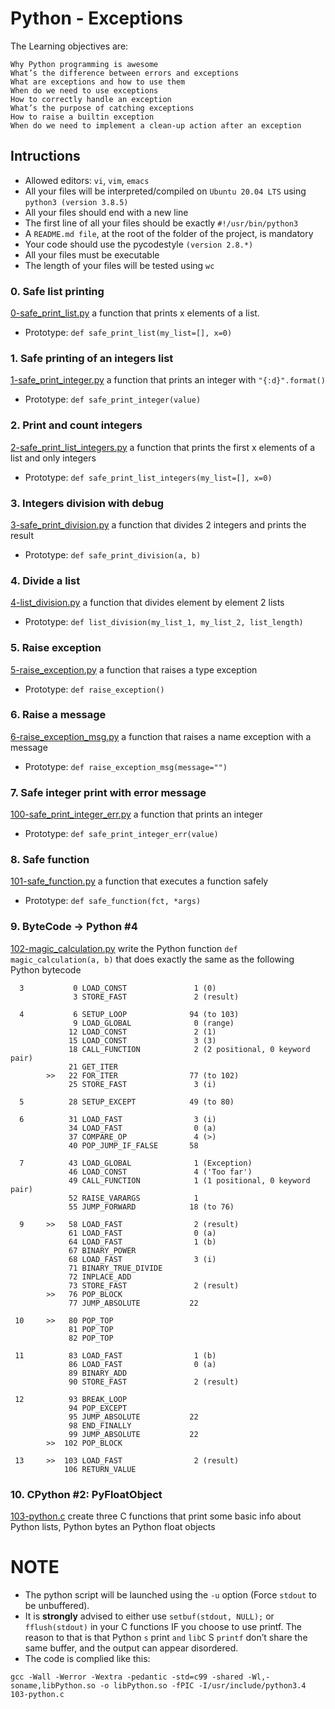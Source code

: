 # Python - Exceptions
The Learning objectives are:
```
Why Python programming is awesome
What’s the difference between errors and exceptions
What are exceptions and how to use them
When do we need to use exceptions
How to correctly handle an exception
What’s the purpose of catching exceptions
How to raise a builtin exception
When do we need to implement a clean-up action after an exception
```
## Intructions
- Allowed editors: `vi`, `vim`, `emacs`
- All your files will be interpreted/compiled on `Ubuntu 20.04 LTS` using `python3 (version 3.8.5)`
- All your files should end with a new line
- The first line of all your files should be exactly `#!/usr/bin/python3`
- A `README.md file`, at the root of the folder of the project, is mandatory
- Your code should use the pycodestyle `(version 2.8.*)`
- All your files must be executable
- The length of your files will be tested using `wc`

### 0. Safe list printing
[0-safe_print_list.py](./0-safe_print_list.py) a function that prints x elements of a list.
- Prototype: `def safe_print_list(my_list=[], x=0)`

### 1. Safe printing of an integers list
[1-safe_print_integer.py](./1-safe_print_integer.py) a function that prints an integer with `"{:d}".format()`
- Prototype: `def safe_print_integer(value)`

### 2. Print and count integers
[2-safe_print_list_integers.py](./2-safe_print_list_integers.py) a function that prints the first x elements of a list and only integers
- Prototype: `def safe_print_list_integers(my_list=[], x=0)`

### 3. Integers division with debug
[3-safe_print_division.py](./3-safe_print_division.py) a function that divides 2 integers and prints the result
- Prototype: `def safe_print_division(a, b)`

### 4. Divide a list
[4-list_division.py](./4-list_division.py) a function that divides element by element 2 lists
- Prototype: `def list_division(my_list_1, my_list_2, list_length)`

### 5. Raise exception
[5-raise_exception.py](./5-raise_exception.py) a function that raises a type exception
- Prototype: `def raise_exception()`

### 6. Raise a message
[6-raise_exception_msg.py](./6-raise_exception_msg.py) a function that raises a name exception with a message
- Prototype: `def raise_exception_msg(message="")`

### 7. Safe integer print with error message
[100-safe_print_integer_err.py](./100-safe_print_integer_err.py) a function that prints an integer
- Prototype: `def safe_print_integer_err(value)`

### 8. Safe function
[101-safe_function.py](./101-safe_function.py) a function that executes a function safely
- Prototype: `def safe_function(fct, *args)`

### 9. ByteCode -> Python #4
[102-magic_calculation.py](./102-magic_calculation.py) write the Python function `def magic_calculation(a, b)` that does exactly the same as the following Python bytecode
```
  3           0 LOAD_CONST               1 (0)
              3 STORE_FAST               2 (result)

  4           6 SETUP_LOOP              94 (to 103)
              9 LOAD_GLOBAL              0 (range)
             12 LOAD_CONST               2 (1)
             15 LOAD_CONST               3 (3)
             18 CALL_FUNCTION            2 (2 positional, 0 keyword pair)
             21 GET_ITER
        >>   22 FOR_ITER                77 (to 102)
             25 STORE_FAST               3 (i)

  5          28 SETUP_EXCEPT            49 (to 80)

  6          31 LOAD_FAST                3 (i)
             34 LOAD_FAST                0 (a)
             37 COMPARE_OP               4 (>)
             40 POP_JUMP_IF_FALSE       58

  7          43 LOAD_GLOBAL              1 (Exception)
             46 LOAD_CONST               4 ('Too far')
             49 CALL_FUNCTION            1 (1 positional, 0 keyword pair)
             52 RAISE_VARARGS            1
             55 JUMP_FORWARD            18 (to 76)

  9     >>   58 LOAD_FAST                2 (result)
             61 LOAD_FAST                0 (a)
             64 LOAD_FAST                1 (b)
             67 BINARY_POWER
             68 LOAD_FAST                3 (i)
             71 BINARY_TRUE_DIVIDE
             72 INPLACE_ADD
             73 STORE_FAST               2 (result)
        >>   76 POP_BLOCK
             77 JUMP_ABSOLUTE           22

 10     >>   80 POP_TOP
             81 POP_TOP
             82 POP_TOP

 11          83 LOAD_FAST                1 (b)
             86 LOAD_FAST                0 (a)
             89 BINARY_ADD
             90 STORE_FAST               2 (result)

 12          93 BREAK_LOOP
             94 POP_EXCEPT
             95 JUMP_ABSOLUTE           22
             98 END_FINALLY
             99 JUMP_ABSOLUTE           22
        >>  102 POP_BLOCK

 13     >>  103 LOAD_FAST                2 (result)
            106 RETURN_VALUE
```
### 10. CPython #2: PyFloatObject
[103-python.c](./103-python.c) create three C functions that print some basic info about Python lists, Python bytes an Python float objects

NOTE
====
- The python script will be launched using the `-u` option (Force `stdout` to be unbuffered).
- It is **strongly** advised to either use `setbuf(stdout, NULL);` or `fflush(stdout)` in your C functions IF you choose to use printf. The reason to that is that Python `s` print `and` `libC` S `printf` don’t share the same buffer, and the output can appear disordered.
- The code is complied like this:
```
gcc -Wall -Werror -Wextra -pedantic -std=c99 -shared -Wl,-soname,libPython.so -o libPython.so -fPIC -I/usr/include/python3.4 103-python.c
```

